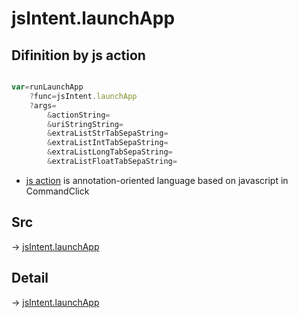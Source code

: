 # jsIntent.launchApp

## Difinition by js action

```js.js

var=runLaunchApp
	?func=jsIntent.launchApp
	?args=
		&actionString=
		&uriStringString=
		&extraListStrTabSepaString=
		&extraListIntTabSepaString=
		&extraListLongTabSepaString=
		&extraListFloatTabSepaString=
```

- [js action]() is annotation-oriented language based on javascript in CommandClick

## Src

-> [jsIntent.launchApp](https://github.com/puutaro/CommandClick/blob/master/app/src/main/java/com/puutaro/commandclick/fragment_lib/terminal_fragment/js_interface/JsIntent.kt#L84)

## Detail

-> [jsIntent.launchApp](https://github.com/puutaro/CommandClick/blob/master/md/developer/js_interface/details/JsIntent/launchApp.md)
